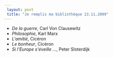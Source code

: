 ```yaml
---
 layout: post
 title: "Je remplis ma bibliothèque 13.11.2009"
---
```


- <em>De la guerre</em>, Carl Von Clausewitz
- <em>Philosophie</em>, Karl Marx
- <em>L'amitié</em>, Cicéron
- <em>Le bonheur</em>, Cicéron
- <em>Si l'Europe s'éveille ...</em>, Peter Sloterdijk 

